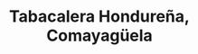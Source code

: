 ---
title: "Tabacalera Hondureña, Comayagüela"
url: /tegucigalpa/tabacalera-hondurena-comayagueela/
shop: tabaco
---